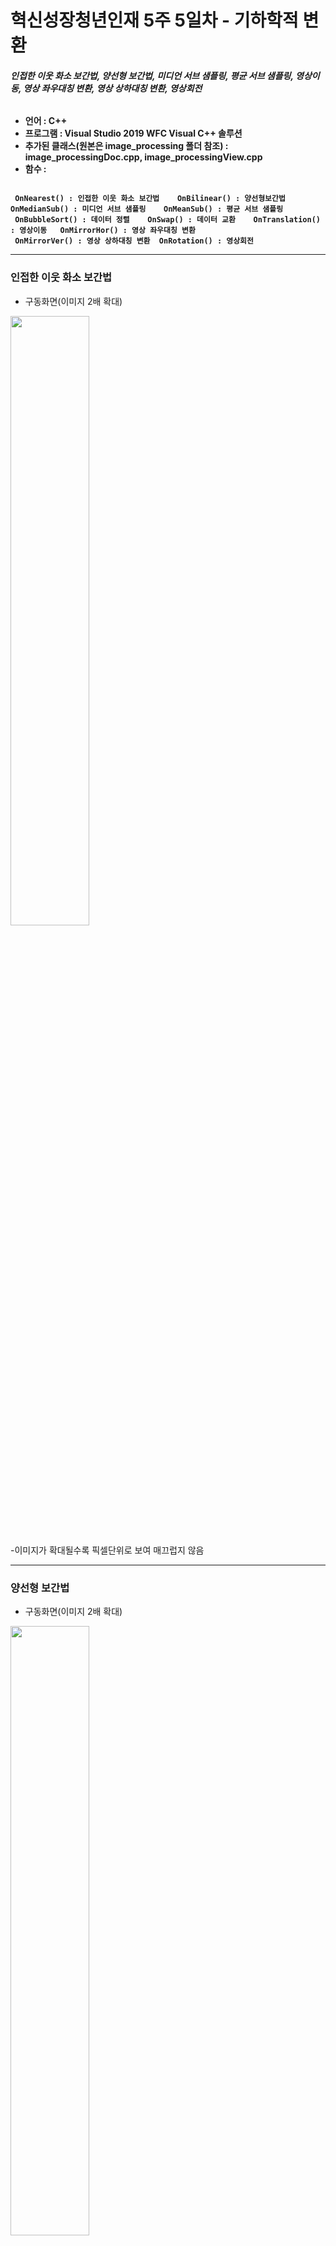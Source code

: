 # 혁신성장청년인재 5주 5일차 - 기하학적 변환
###### <strong> 인접한 이웃 화소 보간법, 양선형 보간법, 미디언 서브 샘플링, 평균 서브 샘플링, 영상이동, 영상 좌우대칭 변환, 영상 상하대칭 변환, 영상회전

* 언어 : C++
* 프로그램 : Visual Studio 2019 WFC Visual C++ 솔루션
* 추가된 클래스(원본은 image_processing 폴더 참조) : image_processingDoc.cpp, image_processingView.cpp
* 함수 : 

```

 OnNearest() : 인접한 이웃 화소 보간법    OnBilinear() : 양선형보간법    OnMedianSub() : 미디언 서브 샘플링    OnMeanSub() : 평균 서브 샘플링
 OnBubbleSort() : 데이터 정렬    OnSwap() : 데이터 교환    OnTranslation() : 영상이동   OnMirrorHor() : 영상 좌우대칭 변환  
 OnMirrorVer() : 영상 상하대칭 변환  OnRotation() : 영상회전  
 ```
 
</strong>

----------------------------------------

### 인접한 이웃 화소 보간법

* 구동화면(이미지 2배 확대)

<img src = "https://user-images.githubusercontent.com/72690336/119007000-d51ed780-b9cb-11eb-8df9-8e957708f92e.png" width="50%" height="50%">

-이미지가 확대될수록 픽셀단위로 보여 매끄럽지 않음

----------------------------------------

### 양선형 보간법

* 구동화면(이미지 2배 확대)

<img src = "https://user-images.githubusercontent.com/72690336/119007508-3f377c80-b9cc-11eb-9200-20e9f8430ed3.png" width="50%" height="50%">

-이웃 화소 보간법보다 이미지가 더 매끄럽게 확대된 것을 볼 수 있음

----------------------------------------

### 미디언 서브 샘플링

* 구동화면(이미지 2배 축소)

<img src = "https://user-images.githubusercontent.com/72690336/119007727-760d9280-b9cc-11eb-8d77-3a69a0be3736.png" width="50%" height="50%">

-확대에 있어 이웃 화소 보간법 처럼 이미지가 픽셀단위로 구분되어 보임.

----------------------------------------

### 평균 서브 샘플링

* 구동화면(3배 축소)

<img src = "https://user-images.githubusercontent.com/72690336/119008370-1368c680-b9cd-11eb-9867-f64968a32247.png" width="50%" height="50%">

-미디언 서브 샘플링보다 조금 더 매끄럽게 축소된 것으로 보임.

----------------------------------------

### 영상 이동

* 구동화면(오른쪽으로 130, 아래로 30만큼 이동)

<img src = "https://user-images.githubusercontent.com/72690336/119008681-59be2580-b9cd-11eb-88f5-308387c8f249.png" width="50%" height="50%">

----------------------------------------

### 영상 변환

* 구동화면(영상 좌우대칭 이동)

<img src = "https://user-images.githubusercontent.com/72690336/119008935-968a1c80-b9cd-11eb-8291-dfe7917349a2.png" width="30%" height="30%">

* 구동화면(영상 상하대칭 이동)

<img src = "https://user-images.githubusercontent.com/72690336/119009035-b0c3fa80-b9cd-11eb-837e-728a40041639.png" width="30%" height="30%">

----------------------------------------

### 영상 회전

* 구동화면(오른쪽으로 45도)

<img src = "https://user-images.githubusercontent.com/72690336/119009821-7870ec00-b9ce-11eb-8561-8f3b269fc3a7.png" width="30%" height="30%">

### 느낀점

* 이런 변환은 각각 어떤 상황에서 해야하는가?
